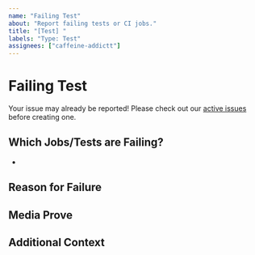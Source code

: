 ```yaml
---
name: "Failing Test"
about: "Report failing tests or CI jobs."
title: "[Test] "
labels: "Type: Test"
assignees: ["caffeine-addictt"]
---
```


# Failing Test

Your issue may already be reported!
Please check out our [active issues](https://github.com/caffeine-addictt/auth-nyp-infosec/issues) before creating one.

## Which Jobs/Tests are Failing?

-

## Reason for Failure

<!--
Why is/are this/these job/test(s) failing?
What are we missing to make it pass?
-->

## Media Prove

<!--
If applicable, add screenshots or code snippets to explain the issue
If not applicable, remove this field
-->

## Additional Context

<!--
Any other extra context or information
-->
